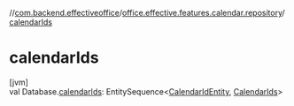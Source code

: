 //[com.backend.effectiveoffice](../../index.md)/[office.effective.features.calendar.repository](index.md)/[calendarIds](calendar-ids.md)

# calendarIds

[jvm]\
val Database.[calendarIds](calendar-ids.md): EntitySequence&lt;[CalendarIdEntity](-calendar-id-entity/index.md), [CalendarIds](-calendar-ids/index.md)&gt;
